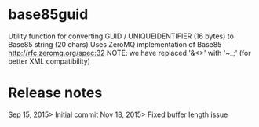 # base85guid 
Utility function for converting GUID / UNIQUEIDENTIFIER (16 bytes) to Base85 string (20 chars)
Uses ZeroMQ implementation of Base85 http://rfc.zeromq.org/spec:32
NOTE: we have replaced '&<>' with '~_;' (for better XML compatibility)

# Release notes
Sep 15, 2015> Initial commit
Nov 18, 2015> Fixed buffer length issue
